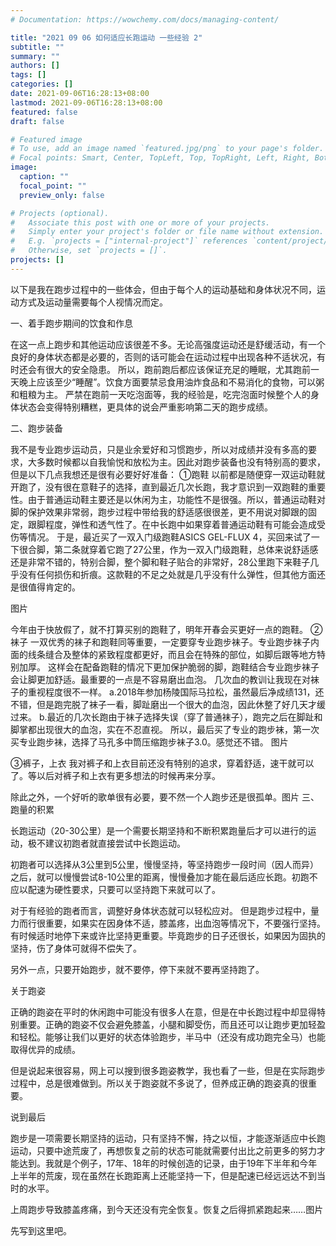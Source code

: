 ```yaml
---
# Documentation: https://wowchemy.com/docs/managing-content/

title: "2021 09 06 如何适应长跑运动 一些经验 2"
subtitle: ""
summary: ""
authors: []
tags: []
categories: []
date: 2021-09-06T16:28:13+08:00
lastmod: 2021-09-06T16:28:13+08:00
featured: false
draft: false

# Featured image
# To use, add an image named `featured.jpg/png` to your page's folder.
# Focal points: Smart, Center, TopLeft, Top, TopRight, Left, Right, BottomLeft, Bottom, BottomRight.
image:
  caption: ""
  focal_point: ""
  preview_only: false

# Projects (optional).
#   Associate this post with one or more of your projects.
#   Simply enter your project's folder or file name without extension.
#   E.g. `projects = ["internal-project"]` references `content/project/deep-learning/index.md`.
#   Otherwise, set `projects = []`.
projects: []
---
```

以下是我在跑步过程中的一些体会，但由于每个人的运动基础和身体状况不同，运动方式及运动量需要每个人视情况而定。


一、着手跑步期间的饮食和作息


在这一点上跑步和其他运动应该很差不多。无论高强度运动还是舒缓活动，有一个良好的身体状态都是必要的，否则的话可能会在运动过程中出现各种不适状况，有时还会有很大的安全隐患。
所以，跑前跑后都应该保证充足的睡眠，尤其跑前一天晚上应该至少“睡醒”。饮食方面要禁忌食用油炸食品和不易消化的食物，可以粥和粗粮为主。
严禁在跑前一天吃泡面等，我的经验是，吃完泡面时候整个人的身体状态会变得特别糟糕，更具体的说会严重影响第二天的跑步成绩。


二、跑步装备



我不是专业跑步运动员，只是业余爱好和习惯跑步，所以对成绩并没有多高的要求，大多数时候都以自我愉悦和放松为主。因此对跑步装备也没有特别高的要求，但是以下几点我想还是很有必要好好准备：
①跑鞋
以前都是随便穿一双运动鞋就开跑了，没有很在意鞋子的选择，直到最近几次长跑，我才意识到一双跑鞋的重要性。由于普通运动鞋主要还是以休闲为主，功能性不是很强。所以，普通运动鞋对脚的保护效果非常弱，跑步过程中带给我的舒适感很很差，更不用说对脚跟的固定，跟脚程度，弹性和透气性了。在中长跑中如果穿着普通运动鞋有可能会造成受伤等情况。
于是，最近买了一双入门级跑鞋ASICS GEL-FLUX 4，买回来试了一下很合脚，第二条就穿着它跑了27公里，作为一双入门级跑鞋，总体来说舒适感还是非常不错的，特别合脚，整个脚和鞋子贴合的非常好，28公里跑下来鞋子几乎没有任何损伤和折痕。这款鞋的不足之处就是几乎没有什么弹性，但其他方面还是很值得肯定的。


图片

今年由于快放假了，就不打算买别的跑鞋了，明年开春会买更好一点的跑鞋。
②袜子
一双优秀的袜子和跑鞋同等重要，一定要穿专业跑步袜子。专业跑步袜子内面的线条缝合及整体的紧致程度都更好，而且会在特殊的部位，如脚后跟等地方特别加厚。
这样会在配备跑鞋的情况下更加保护脆弱的脚，跑鞋结合专业跑步袜子会让脚更加舒适。最重要的一点是不容易磨出血泡。
几次血的教训让我现在对袜子的重视程度很不一样。
a.2018年参加杨陵国际马拉松，虽然最后净成绩131，还不错，但是跑完脱了袜子一看，脚趾磨出一个很大的血泡，因此休整了好几天才缓过来。
b.最近的几次长跑由于袜子选择失误（穿了普通袜子），跑完之后在脚趾和脚掌都出现很大的血泡，实在不忍直视。
所以，最后买了专业的跑步袜，第一次买专业跑步袜，选择了马孔多中筒压缩跑步袜子3.0。感觉还不错。
图片

③裤子，上衣
我对裤子和上衣目前还没有特别的追求，穿着舒适，速干就可以了。等以后对裤子和上衣有更多想法的时候再来分享。

除此之外，一个好听的歌单很有必要，要不然一个人跑步还是很孤单。图片
三、跑量的积累

长跑运动（20-30公里）是一个需要长期坚持和不断积累跑量后才可以进行的运动，极不建议初跑者就直接尝试中长跑运动。

初跑者可以选择从3公里到5公里，慢慢坚持，等坚持跑步一段时间（因人而异）之后，就可以慢慢尝试8-10公里的距离，慢慢叠加才能在最后适应长跑。初跑不应以配速为硬性要求，只要可以坚持跑下来就可以了。

对于有经验的跑者而言，调整好身体状态就可以轻松应对。
但是跑步过程中，量力而行很重要，如果实在因身体不适，膝盖疼，出血泡等情况下，不要强行坚持。有时候适时地停下来或许比坚持更重要。毕竟跑步的日子还很长，如果因为固执的坚持，伤了身体可就得不偿失了。

另外一点，只要开始跑步，就不要停，停下来就不要再坚持跑了。


关于跑姿

正确的跑姿在平时的休闲跑中可能没有很多人在意，但是在中长跑过程中却显得特别重要。正确的跑姿不仅会避免膝盖，小腿和脚受伤，而且还可以让跑步更加轻盈和轻松。能够让我们以更好的状态体验跑步，半马中（还没有成功跑完全马）也能取得优异的成绩。

但是说起来很容易，网上可以搜到很多跑姿教学，我也看了一些，但是在实际跑步过程中，总是很难做到。所以关于跑姿就不多说了，但养成正确的跑姿真的很重要。



说到最后



跑步是一项需要长期坚持的运动，只有坚持不懈，持之以恒，才能逐渐适应中长跑运动，只要中途荒废了，再想恢复之前的状态可能就需要付出比之前更多的努力才能达到。我就是个例子，17年、18年的时候创造的记录，由于19年下半年和今年上半年的荒废，现在虽然在长跑距离上还能坚持一下，但是配速已经远远达不到当时的水平。

上周跑步导致膝盖疼痛，到今天还没有完全恢复。恢复之后得抓紧跑起来……图片

先写到这里吧。
